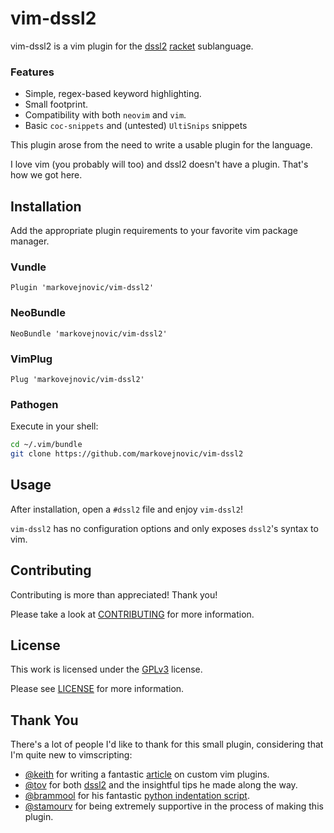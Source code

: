# vim-dssl2

vim-dssl2 is a vim plugin for the [dssl2](https://github.com/tov/dssl2)
[racket](https://racket-lang.org/) sublanguage.

### Features

* Simple, regex-based keyword highlighting.
* Small footprint.
* Compatibility with both `neovim` and `vim`.
* Basic `coc-snippets` and (untested) `UltiSnips` snippets

This plugin arose from the need to write a usable plugin for the language.

I love vim (you probably will too) and dssl2 doesn't have a plugin. That's how
we got here.

## Installation

Add the appropriate plugin requirements to your favorite vim package manager.

### Vundle

```vim
Plugin 'markovejnovic/vim-dssl2'
```

### NeoBundle

```vim
NeoBundle 'markovejnovic/vim-dssl2'
```

### VimPlug

```vim
Plug 'markovejnovic/vim-dssl2'
```

### Pathogen

Execute in your shell:

```bash
cd ~/.vim/bundle
git clone https://github.com/markovejnovic/vim-dssl2
```

## Usage

After installation, open a `#dssl2` file and enjoy `vim-dssl2`!

`vim-dssl2` has no configuration options and only exposes `dssl2`'s syntax to
vim.

## Contributing

Contributing is more than appreciated! Thank you!

Please take a look at
[CONTRIBUTING](https://github.com/markovejnovic/vim-dssl2/master/CONTRIBUTING.md)
for more information.

## License

This work is licensed under the
[GPLv3](https://www.gnu.org/licenses/gpl-3.0.en.html) license.

Please see [LICENSE](https://github.com/markovejnovic/vim-dssl2/master/LICENSE)
for more information.

## Thank You

There's a lot of people I'd like to thank for this small plugin, considering
that I'm quite new to vimscripting:
* [@keith](https://github.com/keith) for writing a fantastic
[article](https://thoughtbot.com/blog/writing-vim-syntax-plugins) on custom vim
plugins.
* [@tov](https://github.com/tov/) for both
[dssl2](https://github.com/tov/dssl2) and the insightful tips he made along the
way.
* [@brammool](https://github.com/brammool) for his fantastic
[python indentation script](https://github.com/vim/vim/blob/master/runtime/indent/python.vim).
* [@stamourv](https://github.com/stamourv) for being extremely supportive in
the process of making this plugin.
